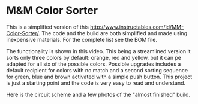 # M&M Color Sorter

This is a simplified version of this http://www.instructables.com/id/MM-Color-Sorter/. The code and the build are both simplified and made using inexpensive materials. For the complete list see the BOM file.

The functionality is shown in this <insert video> video. This being a streamlined version it sorts only three colors by default: orange, red and yellow, but it can pe adapted for all six of the possible colors. Possible upgrades includes a default recipient for colors with no match and a second sorting sequence for green, blue and brown activated with a simple push button. This project is just a starting point and the code is very easy to read and understand. 
  
Here is the circuit scheme <insert circuit scheme> and a few photos of the "almost finished" build.
